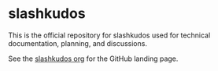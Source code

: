 # slashkudos

This is the official repository for slashkudos used for technical documentation, planning, and discussions.

See the [slashkudos org] for the GitHub landing page.

<!-- Link -->
[slashkudos org]: https://github.com/slashkudos
